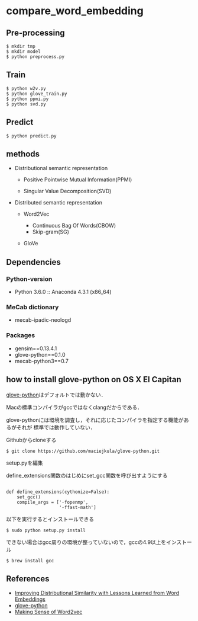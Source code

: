 # compare_word_embedding


## Pre-processing

```
$ mkdir tmp
$ mkdir model
$ python preprocess.py
```

## Train

```
$ python w2v.py
$ python glove_train.py
$ python ppmi.py
$ python svd.py
```

## Predict

```
$ python predict.py
```

## methods

- Distributional semantic representation
  - Positive Pointwise Mutual Information(PPMI)

  - Singular Value Decomposition(SVD)


- Distributed semantic representation
  - Word2Vec
      - Continuous Bag Of Words(CBOW)
      - Skip-gram(SG)

  - GloVe

## Dependencies

### Python-version

- Python 3.6.0 :: Anaconda 4.3.1 (x86_64)

### MeCab dictionary

- mecab-ipadic-neologd

### Packages

- gensim==0.13.4.1
- glove-python==0.1.0
- mecab-python3==0.7

## how to install glove-python on OS X El Capitan

[glove-python](https://github.com/maciejkula/glove-python)はデフォルトでは動かない．

Macの標準コンパイラがgccではなくclangだからである．

glove-pythonには環境を調査し，それに応じたコンパイラを指定する機能があるがそれが
標準では動作していない．

Githubからcloneする

```
$ git clone https://github.com/maciejkula/glove-python.git
```

setup.pyを編集

define_extensions関数のはじめにset_gcc関数を呼び出すようにする


```

def define_extensions(cythonize=False):
    set_gcc()
    compile_args = ['-fopenmp',
                    '-ffast-math']

```

以下を実行するとインストールできる

```
$ sudo python setup.py install
```

できない場合はgcc周りの環境が整っていないので，gccの4.9以上をインストール

```
$ brew install gcc
```


## References

- [Improving Distributional Similarity with Lessons Learned from Word Embeddings](https://transacl.org/ojs/index.php/tacl/article/view/570)
- [glove-python](https://github.com/maciejkula/glove-python)
- [Making Sense of Word2vec](https://github.com/piskvorky/word_embeddings)
